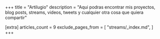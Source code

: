 +++
title = "Artilugio"
description = "Aqui podras encontrar mis proyectos, blog posts, streams, videos, tweets y cualquier otra cosa que quiera compartir"

[extra]
articles_count = 9
exclude_pages_from = [
    "streams/_index.md",
]
+++

